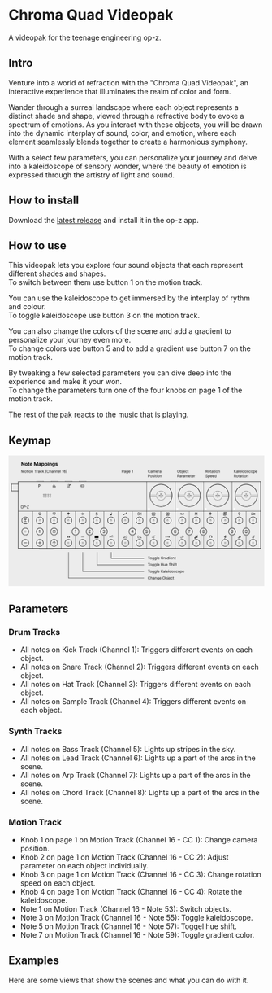 # Chroma Quad Videopak

A videopak for the teenage engineering op-z.


## Intro

Venture into a world of refraction with the "Chroma Quad Videopak", an interactive experience that illuminates the realm of color and form.

Wander through a surreal landscape where each object represents a distinct shade and shape, viewed through a refractive body to evoke a spectrum of emotions. As you interact with these objects, you will be drawn into the dynamic interplay of sound, color, and emotion, where each element seamlessly blends together to create a harmonious symphony.

With a select few parameters, you can personalize your journey and delve into a kaleidoscope of sensory wonder, where the beauty of emotion is expressed through the artistry of light and sound.


## How to install

Download the [latest release](https://github.com/matthiasmeissen/chroma-quad-videopak/releases/tag/1.0.0) and install it in the op-z app.


## How to use

This videopak lets you explore four sound objects that each represent different shades and shapes.  
To switch between them use button 1 on the motion track.

You can use the kaleidoscope to get immersed by the interplay of rythm and colour.  
To toggle kaleidoscope use button 3 on the motion track.

You can also change the colors of the scene and add a gradient to personalize your journey even more.  
To change colors use button 5 and to add a gradient use button 7 on the motion track.

By tweaking a few selected parameters you can dive deep into the experience and make it your won.  
To change the parameters turn one of the four knobs on page 1 of the motion track.

The rest of the pak reacts to the music that is playing.


## Keymap

![Keymap](https://github.com/matthiasmeissen/chroma-quad-videopak/blob/main/assets/chroma-quad-keymap-01.png)


## Parameters

### Drum Tracks

- All notes on Kick Track (Channel 1): Triggers different events on each object.
- All notes on Snare Track (Channel 2): Triggers different events on each object.
- All notes on Hat Track (Channel 3): Triggers different events on each object.
- All notes on Sample Track (Channel 4): Triggers different events on each object.


### Synth Tracks

- All notes on Bass Track (Channel 5): Lights up stripes in the sky.
- All notes on Lead Track (Channel 6): Lights up a part of the arcs in the scene.
- All notes on Arp Track (Channel 7): Lights up a part of the arcs in the scene.
- All notes on Chord Track (Channel 8): Lights up a part of the arcs in the scene.


### Motion Track

- Knob 1 on page 1 on Motion Track (Channel 16 - CC 1): Change camera position.
- Knob 2 on page 1 on Motion Track (Channel 16 - CC 2): Adjust parameter on each object individually.
- Knob 3 on page 1 on Motion Track (Channel 16 - CC 3): Change rotation speed on each object.
- Knob 4 on page 1 on Motion Track (Channel 16 - CC 4): Rotate the kaleidoscope.
- Note 1 on Motion Track (Channel 16 - Note 53): Switch objects.
- Note 3 on Motion Track (Channel 16 - Note 55): Toggle kaleidoscope.
- Note 5 on Motion Track (Channel 16 - Note 57): Toggel hue shift.
- Note 7 on Motion Track (Channel 16 - Note 59): Toggle gradient color.


## Examples

Here are some views that show the scenes and what you can do with it.
